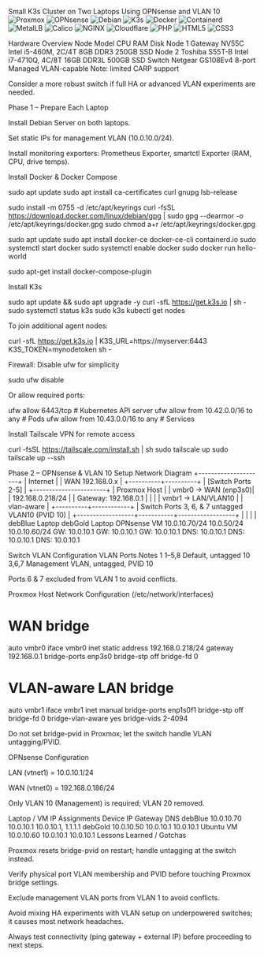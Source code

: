 Small K3s Cluster on Two Laptops Using OPNsense and VLAN 10
![Proxmox](https://img.shields.io/badge/Proxmox-ED1C24?style=for-the-badge&logo=proxmox&logoColor=white) 
![OPNsense](https://img.shields.io/badge/OPNsense-EF4F1A?style=for-the-badge&logo=opnsense&logoColor=white)
![Debian](https://img.shields.io/badge/Debian-A81D33?style=for-the-badge&logo=debian&logoColor=white)
![K3s](https://img.shields.io/badge/K3s-339933?style=for-the-badge&logo=kubernetes&logoColor=white)
![Docker](https://img.shields.io/badge/Docker-2496ED?style=for-the-badge&logo=docker&logoColor=white)
![Containerd](https://img.shields.io/badge/Containerd-0A0A0A?style=for-the-badge&logo=containerd&logoColor=white)
![MetalLB](https://img.shields.io/badge/MetalLB-FFAA00?style=for-the-badge&logo=metallb&logoColor=white)
![Calico](https://img.shields.io/badge/Calico-253B80?style=for-the-badge&logo=calico&logoColor=white)
![NGINX](https://img.shields.io/badge/NGINX-009639?style=for-the-badge&logo=nginx&logoColor=white)
![Cloudflare](https://img.shields.io/badge/Cloudflare-F38020?style=for-the-badge&logo=cloudflare&logoColor=white)
![PHP](https://img.shields.io/badge/PHP-777BB4?style=for-the-badge&logo=php&logoColor=white)
![HTML5](https://img.shields.io/badge/HTML5-E34F26?style=for-the-badge&logo=html5&logoColor=white)
![CSS3](https://img.shields.io/badge/CSS3-1572B6?style=for-the-badge&logo=css3&logoColor=white)


Hardware Overview
Node	Model	CPU	RAM	Disk
Node 1	Gateway NV55C	Intel i5-460M, 2C/4T	8GB DDR3	250GB SSD
Node 2	Toshiba S55T-B	Intel i7-4710Q, 4C/8T	16GB DDR3L	500GB SSD
Switch	Netgear GS108Ev4	8-port Managed	VLAN-capable	Note: limited CARP support

Consider a more robust switch if full HA or advanced VLAN experiments are needed.

Phase 1 – Prepare Each Laptop

Install Debian Server on both laptops.

Set static IPs for management VLAN (10.0.10.0/24).

Install monitoring exporters: Prometheus Exporter, smartctl Exporter (RAM, CPU, drive temps).

Install Docker & Docker Compose

sudo apt update
sudo apt install ca-certificates curl gnupg lsb-release

sudo install -m 0755 -d /etc/apt/keyrings
curl -fsSL https://download.docker.com/linux/debian/gpg | sudo gpg --dearmor -o /etc/apt/keyrings/docker.gpg
sudo chmod a+r /etc/apt/keyrings/docker.gpg

sudo apt update
sudo apt install docker-ce docker-ce-cli containerd.io
sudo systemctl start docker
sudo systemctl enable docker
sudo docker run hello-world

sudo apt-get install docker-compose-plugin


Install K3s

sudo apt update && sudo apt upgrade -y
curl -sfL https://get.k3s.io | sh -
sudo systemctl status k3s
sudo k3s kubectl get nodes


To join additional agent nodes:

curl -sfL https://get.k3s.io | K3S_URL=https://myserver:6443 K3S_TOKEN=mynodetoken sh -


Firewall: Disable ufw for simplicity

sudo ufw disable


Or allow required ports:

ufw allow 6443/tcp      # Kubernetes API server
ufw allow from 10.42.0.0/16 to any   # Pods
ufw allow from 10.43.0.0/16 to any   # Services


Install Tailscale VPN for remote access

curl -fsSL https://tailscale.com/install.sh | sh
sudo tailscale up
sudo tailscale up --ssh

Phase 2 – OPNsense & VLAN 10 Setup
Network Diagram
             +---------------------+
             |      Internet       |
             |  WAN 192.168.0.x   |
             +----------+----------+
                        |
                 [Switch Ports 2-5]
                        |
               +-----------------------+
               |   Proxmox Host        |
               | vmbr0 -> WAN (enp3s0)|
               | 192.168.0.218/24      |
               | Gateway: 192.168.0.1  |
               |                       |
               | vmbr1 -> LAN/VLAN10   |
               | vlan-aware             |
               +----------+------------+
                          |
         Switch Ports 3, 6, & 7 untagged VLAN10 (PVID 10)
                          |
   +------------------+-----------+------------------+
   |                  |           |                  |
debBlue Laptop     debGold Laptop  OPNsense VM
10.0.10.70/24     10.0.50/24      10.0.10.60/24
GW: 10.0.10.1     GW: 10.0.10.1   GW: 10.0.10.1
DNS: 10.0.10.1    DNS: 10.0.10.1  DNS: 10.0.10.1

Switch VLAN Configuration
VLAN	Ports	Notes
1	1–5,8	Default, untagged
10	3,6,7	Management VLAN, untagged, PVID 10

Ports 6 & 7 excluded from VLAN 1 to avoid conflicts.

Proxmox Host Network Configuration (/etc/network/interfaces)
# WAN bridge
auto vmbr0
iface vmbr0 inet static
    address 192.168.0.218/24
    gateway 192.168.0.1
    bridge-ports enp3s0
    bridge-stp off
    bridge-fd 0

# VLAN-aware LAN bridge
auto vmbr1
iface vmbr1 inet manual
    bridge-ports enp1s0f1
    bridge-stp off
    bridge-fd 0
    bridge-vlan-aware yes
    bridge-vids 2-4094


Do not set bridge-pvid in Proxmox; let the switch handle VLAN untagging/PVID.

OPNsense Configuration

LAN (vtnet1) = 10.0.10.1/24

WAN (vtnet0) = 192.168.0.186/24

Only VLAN 10 (Management) is required; VLAN 20 removed.

Laptop / VM IP Assignments
Device	IP	Gateway	DNS
debBlue	10.0.10.70	10.0.10.1	10.0.10.1, 1.1.1.1
debGold	10.0.10.50	10.0.10.1	10.0.10.1
Ubuntu VM	10.0.10.60	10.0.10.1	10.0.10.1
Lessons Learned / Gotchas

Proxmox resets bridge-pvid on restart; handle untagging at the switch instead.

Verify physical port VLAN membership and PVID before touching Proxmox bridge settings.

Exclude management VLAN ports from VLAN 1 to avoid conflicts.

Avoid mixing HA experiments with VLAN setup on underpowered switches; it causes most network headaches.

Always test connectivity (ping gateway + external IP) before proceeding to next steps.
